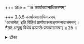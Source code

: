 +++
title = "19 कार्याख्यानाधिकरणम्"

+++
3.3.5 कार्याख्यानाधिकरणम्  
'आचामेत्' इति विहितं प्राणोपास्त्यङ्गमन्यदाचमनम् ।  
नैतत् अनूद्य विधेयं ह्यप्राप्तेः प्राणवासस्त्वम् ॥ 25 ॥

<details><summary>टीका</summary>

3.3.5 कार्याख्यानाधिकरणम् The prima facie view is : sipping of water is prescribed in the छान्दोग्य and in the बृहदारण्यक in connection with the meditation of प्राण Here, sipping of water is enjoined independent of the meditation upon प्राण This view is not correct. The उपनिषद्-s prescribe meditation on प्राण as having water for its garment. Notes : 1. V.ii.2. 2. VI.i.1 Water is declared to be the garment of प्राण (See बृह् Up. VI.i.14) : by sipping water, प्राण becomes free from nakedness.
</details>

